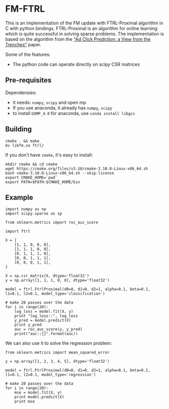 
# FM-FTRL

This is an implementation of the FM update with FTRL-Proximal algorithm in C with python bindings. FTRL-Proximal is an algorithm for online learning which is quite successful in solving sparse problems. The implementation is based on the algorithm from the ["Ad Click Prediction: a View from the Trenches"](https://research.google.com/pubs/pub41159.html) paper.

Some of the features:

* The python code can operate directly on scipy CSR matrices

## Pre-requisites 

Dependensies:

* It needs: `numpy`, `scipy` and open mp
* If you use anaconda, it already has  `numpy`, `scipy`
* to install `GOMP_4.0` for anaconda, use `conda install libgcc`


## Building

    cmake . && make
    mv libfm.so ftrl/

If you don't have `cmake`, it's easy to install:

    mkdir cmake && cd cmake
    wget https://cmake.org/files/v3.10/cmake-3.10.0-Linux-x86_64.sh
    bash cmake-3.10.0-Linux-x86_64.sh --skip-license
    export CMAKE_HOME=`pwd`
    export PATH=$PATH:$CMAKE_HOME/bin


## Example

    import numpy as np
    import scipy.sparse as sp

    from sklearn.metrics import roc_auc_score

    import ftrl

    X = [
        [1, 1, 0, 0, 0],
        [1, 1, 1, 0, 0],
        [0, 1, 1, 1, 0],
        [0, 0, 1, 1, 1],
        [0, 0, 0, 1, 1],   
    ]

    X = sp.csr_matrix(X, dtype='float32')
    y = np.array([1, 1, 1, 0, 0], dtype='float32')
    
    model = ftrl.FtrlProximal(d0=0, d1=0, d2=1, alpha=0.1, beta=0.1, l1=0.1, l2=0.1, model_type='classification')

    # make 20 passes over the data
    for i in range(20):
        log_loss = model.fit(X, y)
        print "log_loss::", log_loss
        y_pred = model.predict(X)
        print y_pred
        auc = roc_auc_score(y, y_pred)
        print("auc::{}".format(auc))


We can also use it to solve the regression problem:

    from sklearn.metrics import mean_squared_error

    y = np.array([1, 2, 3, 4, 5], dtype='float32')

    model = ftrl.FtrlProximal(d0=0, d1=0, d2=1, alpha=0.1, beta=0.1, l1=0.1, l2=0.1, model_type='regression')

    # make 20 passes over the data
    for i in range(20):
        mse = model.fit(X, y)
        print model.predict(X)
        print mse
